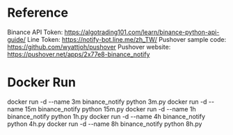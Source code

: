 # Reference

Binance API Token: https://algotrading101.com/learn/binance-python-api-guide/
Line Token: https://notify-bot.line.me/zh_TW/
Pushover sample code: https://github.com/wyattjoh/pushover
Pushover website: https://pushover.net/apps/2x77e8-binance_notify

# Docker Run

docker run -d --name 3m binance_notify python 3m.py
docker run -d --name 15m binance_notify python 15m.py
docker run -d --name 1h binance_notify python 1h.py
docker run -d --name 4h binance_notify python 4h.py
docker run -d --name 8h binance_notify python 8h.py
